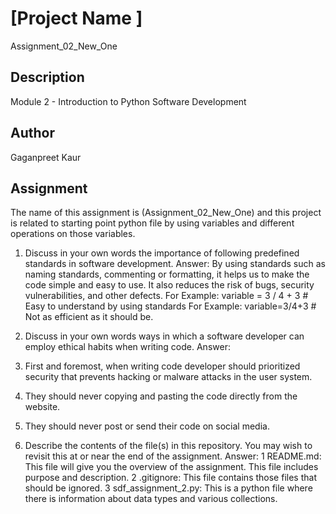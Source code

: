 # [Project Name ]

Assignment_02_New_One

## Description

Module 2 - Introduction to Python Software Development

## Author

Gaganpreet Kaur

## Assignment

The name of this assignment is (Assignment_02_New_One) and this project is related to starting point python file by using variables and different operations on those variables.

1. Discuss in your own words the importance of following predefined standards in software development.
   Answer:
   By using standards such as naming standards, commenting or formatting, it helps us to make the code simple and easy to use. It also reduces the risk of bugs, security vulnerabilities, and other defects.
   For Example: variable = 3 / 4 + 3 # Easy to understand by using standards
   For Example: variable=3/4+3 # Not as efficient as it should be.

2. Discuss in your own words ways in which a software developer can employ ethical habits when writing code.
   Answer:
3. First and foremost, when writing code developer should prioritized security that prevents hacking or malware attacks in the user system.
4. They should never copying and pasting the code directly from the website.
5. They should never post or send their code on social media.

6. Describe the contents of the file(s) in this repository. You may wish to revisit this at or near the end of the assignment.
   Answer:
   1 README.md: This file will give you the overview of the assignment. This file includes purpose and description.
   2 .gitignore: This file contains those files that should be ignored.
   3 sdf_assignment_2.py: This is a python file where there is information about data types and various collections.
